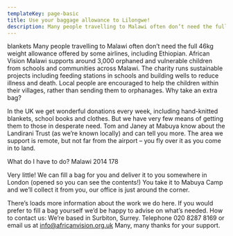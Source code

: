 ```yaml
---
templateKey: page-basic
title: Use your baggage allowance to Lilongwe!
description: Many people travelling to Malawi often don’t need the full 46kg weight allowance offered by some airlines, including Ethiopian.
---
```


blankets
Many people travelling to Malawi often don’t need the full 46kg weight allowance offered by some airlines, including Ethiopian. African Vision Malawi supports around 3,000 orphaned and vulnerable children from schools and communities across Malawi. The charity runs sustainable projects including feeding stations in schools and building wells to reduce illness and death. Local people are encouraged to help the children within their villages, rather than sending them to orphanages.
Why take an extra bag?

In the UK we get wonderful donations every week, including hand-knitted blankets, school books and clothes. But we have very few means of getting them to those in desperate need. Tom and Janey at Mabuya know about the Landirani Trust (as we’re known locally) and can tell you more. The area we support is remote, but not far from the airport – you fly over it as you come in to land.

What do I have to do?
Malawi 2014 178

Very little! We can fill a bag for you and deliver it to you somewhere in London (opened so you can see the contents!) You take it to Mabuya Camp and we’ll collect it from you, our office is just around the corner.

There’s loads more information about the work we do here. If you would prefer to fill a bag yourself we’d be happy to advise on what’s needed.
How to contact us:
We’re based in Surbiton, Surrey. Telephone 020 8287 8169 or email us at info@africanvision.org.uk
Many, many thanks for your support.
